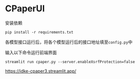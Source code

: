 # CPaperUI

安装依赖

```
pip install -r requirements.txt
```

各模型接口运行后，将各个模型运行后的接口地址填至`config.py`中

输入以下命令运行前端界面

```
streamlit run cpaper.py --server.enableXsrfProtection=false
```

https://idke-cpaper3.streamlit.app/
